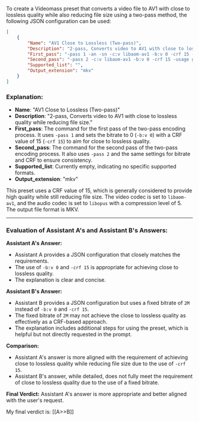 
To create a Videomass preset that converts a video file to AV1 with close to lossless quality while also reducing file size using a two-pass method, the following JSON configuration can be used:

```json
[
    {
        "Name": "AV1 Close to Lossless (Two-pass)",
        "Description": "2-pass, Converts video to AV1 with close to lossless quality while reducing file size.",
        "First_pass": "-pass 1 -an -sn -c:v libaom-av1 -b:v 0 -crf 15 -usage good -cpu-used 4 -row-mt 1 -tiles 2x2 -g 250 -keyint_min 250 -pix_fmt yuv420p -f null",
        "Second_pass": "-pass 2 -c:v libaom-av1 -b:v 0 -crf 15 -usage good -cpu-used 4 -row-mt 1 -tiles 2x2 -g 250 -keyint_min 250 -pix_fmt yuv420p -map 0:v? -map_chapters 0 -map 0:s? -c:a libopus -compression_level 5 -map 0:a:? -map_metadata 0",
        "Supported_list": "",
        "Output_extension": "mkv"
    }
]
```

### Explanation:
- **Name**: "AV1 Close to Lossless (Two-pass)"
- **Description**: "2-pass, Converts video to AV1 with close to lossless quality while reducing file size."
- **First_pass**: The command for the first pass of the two-pass encoding process. It uses `-pass 1` and sets the bitrate to 0 (`-b:v 0`) with a CRF value of 15 (`-crf 15`) to aim for close to lossless quality.
- **Second_pass**: The command for the second pass of the two-pass encoding process. It also uses `-pass 2` and the same settings for bitrate and CRF to ensure consistency.
- **Supported_list**: Currently empty, indicating no specific supported formats.
- **Output_extension**: "mkv"

This preset uses a CRF value of 15, which is generally considered to provide high quality while still reducing file size. The video codec is set to `libaom-av1`, and the audio codec is set to `libopus` with a compression level of 5. The output file format is MKV.

---

### Evaluation of Assistant A's and Assistant B's Answers:

**Assistant A's Answer:**
- Assistant A provides a JSON configuration that closely matches the requirements.
- The use of `-b:v 0` and `-crf 15` is appropriate for achieving close to lossless quality.
- The explanation is clear and concise.

**Assistant B's Answer:**
- Assistant B provides a JSON configuration but uses a fixed bitrate of `2M` instead of `-b:v 0` and `-crf 15`.
- The fixed bitrate of `2M` may not achieve the close to lossless quality as effectively as a CRF-based approach.
- The explanation includes additional steps for using the preset, which is helpful but not directly requested in the prompt.

**Comparison:**
- Assistant A's answer is more aligned with the requirement of achieving close to lossless quality while reducing file size due to the use of `-crf 15`.
- Assistant B's answer, while detailed, does not fully meet the requirement of close to lossless quality due to the use of a fixed bitrate.

**Final Verdict:**
Assistant A's answer is more appropriate and better aligned with the user's request.

My final verdict is: [[A>>B]]